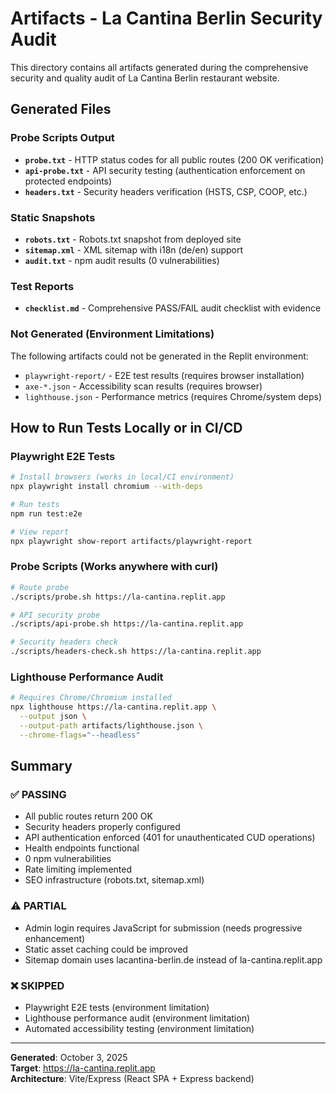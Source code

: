 # Artifacts - La Cantina Berlin Security Audit

This directory contains all artifacts generated during the comprehensive security and quality audit of La Cantina Berlin restaurant website.

## Generated Files

### Probe Scripts Output
- **`probe.txt`** - HTTP status codes for all public routes (200 OK verification)
- **`api-probe.txt`** - API security testing (authentication enforcement on protected endpoints)
- **`headers.txt`** - Security headers verification (HSTS, CSP, COOP, etc.)

### Static Snapshots
- **`robots.txt`** - Robots.txt snapshot from deployed site
- **`sitemap.xml`** - XML sitemap with i18n (de/en) support
- **`audit.txt`** - npm audit results (0 vulnerabilities)

### Test Reports
- **`checklist.md`** - Comprehensive PASS/FAIL audit checklist with evidence

### Not Generated (Environment Limitations)
The following artifacts could not be generated in the Replit environment:
- `playwright-report/` - E2E test results (requires browser installation)
- `axe-*.json` - Accessibility scan results (requires browser)
- `lighthouse.json` - Performance metrics (requires Chrome/system deps)

## How to Run Tests Locally or in CI/CD

### Playwright E2E Tests
```bash
# Install browsers (works in local/CI environment)
npx playwright install chromium --with-deps

# Run tests
npm run test:e2e

# View report
npx playwright show-report artifacts/playwright-report
```

### Probe Scripts (Works anywhere with curl)
```bash
# Route probe
./scripts/probe.sh https://la-cantina.replit.app

# API security probe
./scripts/api-probe.sh https://la-cantina.replit.app

# Security headers check
./scripts/headers-check.sh https://la-cantina.replit.app
```

### Lighthouse Performance Audit
```bash
# Requires Chrome/Chromium installed
npx lighthouse https://la-cantina.replit.app \
  --output json \
  --output-path artifacts/lighthouse.json \
  --chrome-flags="--headless"
```

## Summary

### ✅ PASSING
- All public routes return 200 OK
- Security headers properly configured
- API authentication enforced (401 for unauthenticated CUD operations)
- Health endpoints functional
- 0 npm vulnerabilities
- Rate limiting implemented
- SEO infrastructure (robots.txt, sitemap.xml)

### ⚠️ PARTIAL
- Admin login requires JavaScript for submission (needs progressive enhancement)
- Static asset caching could be improved
- Sitemap domain uses lacantina-berlin.de instead of la-cantina.replit.app

### ❌ SKIPPED
- Playwright E2E tests (environment limitation)
- Lighthouse performance audit (environment limitation)
- Automated accessibility testing (environment limitation)

---

**Generated**: October 3, 2025  
**Target**: https://la-cantina.replit.app  
**Architecture**: Vite/Express (React SPA + Express backend)
